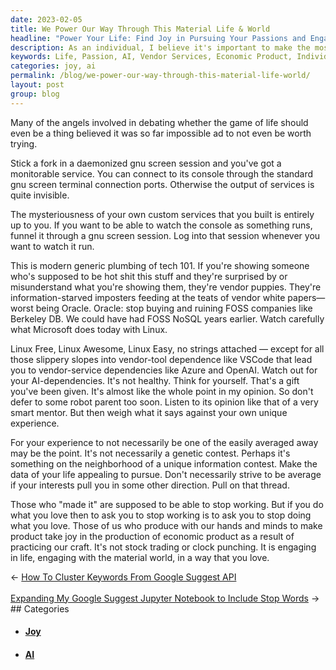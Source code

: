 ```yaml
---
date: 2023-02-05
title: We Power Our Way Through This Material Life & World
headline: "Power Your Life: Find Joy in Pursuing Your Passions and Engaging with the Material World."
description: As an individual, I believe it's important to make the most of our lives and pursue our passions. We should be mindful of becoming overly reliant on AI and vendor services, and instead take joy in the economic product that comes from doing what we love and engaging with the material world. Click through to learn more about how to make the most of your life!
keywords: Life, Passion, AI, Vendor Services, Economic Product, Individual, Pursue, Craft, Material World, Engage, Unique Interests, Dependent, Joy, Production, Pursuing
categories: joy, ai
permalink: /blog/we-power-our-way-through-this-material-life-world/
layout: post
group: blog
---
```



Many of the angels involved in debating whether the game of life should even be
a thing believed it was so far impossible ad to not even be worth trying.

Stick a fork in a daemonized gnu screen session and you've got a monitorable
service. You can connect to its console through the standard gnu screen
terminal connection ports. Otherwise the output of services is quite invisible.

The mysteriousness of your own custom services that you built is entirely up to
you. If you want to be able to watch the console as something runs, funnel it
through a gnu screen session. Log into that session whenever you want to watch
it run.

This is modern generic plumbing of tech 101. If you're showing someone who's
supposed to be hot shit this stuff and they're surprised by or misunderstand
what you're showing them, they're vendor puppies. They're information-starved
imposters feeding at the teats of vendor white papers—worst being Oracle.
Oracle: stop buying and ruining FOSS companies like Berkeley DB. We could have
had FOSS NoSQL years earlier. Watch carefully what Microsoft does today with
Linux.

Linux Free, Linux Awesome, Linux Easy, no strings attached — except for all
those slippery slopes into vendor-tool dependence like VSCode that lead you to
vendor-service dependencies like Azure and OpenAI. Watch out for your
AI-dependencies. It's not healthy. Think for yourself. That's a gift you've
been given. It's almost like the whole point in my opinion. So don't defer to
some robot parent too soon. Listen to its opinion like that of a very smart
mentor. But then weigh what it says against your own unique experience.

For your experience to not necessarily be one of the easily averaged away may
be the point. It's not necessarily a genetic contest. Perhaps it's something on
the neighborhood of a unique information contest. Make the data of your life
appealing to pursue. Don't necessarily strive to be average if your interests
pull you in some other direction. Pull on that thread.

Those who "made it" are supposed to be able to stop working. But if you do what
you love then to ask you to stop working is to ask you to stop doing what you
love. Those of us who produce with our hands and minds to make product take joy
in the production of economic product as a result of practicing our craft. It's
not stock trading or clock punching. It is engaging in life, engaging with the
material world, in a way that you love.


<div class="arrow-links"><div class="post-nav-prev"><span class="arrow">&larr;&nbsp;</span><a href="/blog/how-to-cluster-keywords-from-google-suggest-api/">How To Cluster Keywords From Google Suggest API</a></div> &nbsp; <div class="post-nav-next"><a href="/blog/expanding-my-google-suggest-jupyter-notebook-to-include-stop-words/">Expanding My Google Suggest Jupyter Notebook to Include Stop Words</a><span class="arrow">&nbsp;&rarr;</span></div></div>
## Categories

<ul>
<li><h4><a href='/joy/'>Joy</a></h4></li>
<li><h4><a href='/ai/'>AI</a></h4></li></ul>